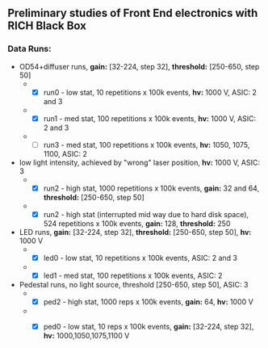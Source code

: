 ## Preliminary studies of Front End electronics with RICH Black Box
### Data Runs:
* OD54+diffuser runs, **gain:** [32-224, step 32], **threshold:** [250-650, step 50]
  * - [x] run0 - low stat, 10 repetitions x 100k events, **hv:** 1000 V, ASIC: 2 and 3
  * - [x] run1 - med stat, 100 repetitions x 100k events, **hv:** 1000 V, ASIC: 2 and 3
  * - [ ] run3 - med stat, 100 repetitions x 100k events, **hv:** 1050, 1075, 1100, ASIC: 2

* low light intensity, achieved by "wrong" laser position, **hv:** 1000 V, ASIC: 3
  * - [x] run2 - high stat, 1000 repetitions x 100k events, **gain:** 32 and 64, **threshold:** [250-650, step 50]
  * - [x] run2 - high stat (interrupted mid way due to hard disk space), 524 repetitions x 100k events, **gain:** 128, **threshold:** 250

* LED runs, **gain:** [32-224, step 32], **threshold:** [250-650, step 50], **hv:** 1000 V
  * - [x] led0 - low stat, 10 repetitions x 100k events, ASIC: 2 and 3
  * - [x] led1 - med stat, 100 repetitions x 100k events, ASIC: 2

* Pedestal runs, no light source, threshold [250-650, step 50], ASIC: 3
  * - [x] ped2 - high stat, 1000 reps x 100k events, **gain:** 64, **hv:** 1000 V
  * - [x] ped0 - low stat, 10 reps x 100k events, **gain:** [32-224, step 32], **hv:** 1000,1050,1075,1100 V


